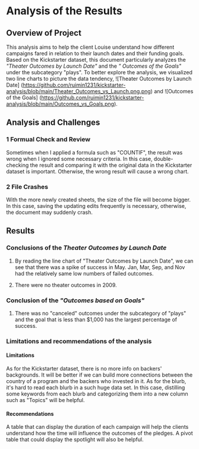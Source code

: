 # Analysis of the Results


## Overview of Project

This analysis aims to help the client Louise understand how different campaigns fared in relation to their launch dates and their funding goals.
Based on the Kickstarter dataset, this document particularly analyzes the *"Theater Outcomes by Launch Date"* and  the *" Outcomes of the Goals"* under the subcategory "plays". To better explore the analysis,  we visualized two line charts to picture the data tendency, ![Theater Outcomes by Launch Date] (https://github.com/ruimin1231/kickstarter-analysis/blob/main/Theater_Outcomes_vs_Launch.png.png) and ![Outcomes of the Goals] (https://github.com/ruimin1231/kickstarter-analysis/blob/main/Outcomes_vs_Goals.png).


## Analysis and Challenges

### 1 Formual Check and Review

Sometimes when I applied a formula such as "COUNTIF", the result was wrong when I ignored some necessary criteria. In this case, double-checking the result and comparing it with the original data in the Kickstarter dataset is important. Otherwise, the wrong result will cause a wrong chart.

### 2 File Crashes

With the more newly created sheets, the size of the file will become bigger. In this case, saving the updating edits frequently is necessary, otherwise, the document may suddenly crash.


## Results

### Conclusions of the *Theater Outcomes by Launch Date*

1. By reading the line chart of "Theater Outcomes by Launch Date", we can see that there was a spike of success in May. Jan, Mar, Sep, and Nov had the relatively same low numbers of failed outcomes. 

2. There were no theater outcomes in 2009.

### Conclusion of the *"Outcomes based on Goals"*

1. There was no "canceled" outcomes under the subcategory of "plays" and the goal that is less than $1,000 has the largest percentage of success.


### Limitations and recommendations of the analysis

#### Limitations

As for the Kickstarter dataset, there is no more info on backers' backgrounds. It will be better if we can build more connections between the country of a program and the backers who invested in it. As for the blurb, it's hard to read each blurb in a such huge data set. In this case, distilling some keywords from each blurb and categorizing them into a new column such as "Topics" will be helpful.

#### Recommendations

A table that can display the duration of each campaign will help the clients understand how the time will influence the outcomes of the pledges. A pivot table that could display the spotlight will also be helpful.



